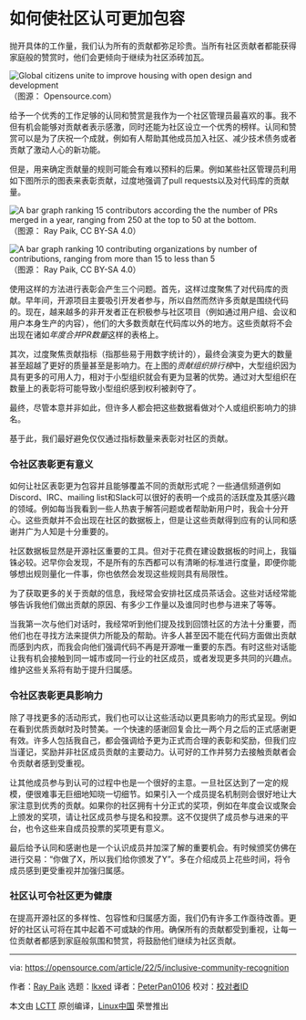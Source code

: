 [#]: subject: "How to make community recognition more inclusive"
[#]: via: "https://opensource.com/article/22/5/inclusive-community-recognition"
[#]: author: "Ray Paik https://opensource.com/users/rpaik"
[#]: collector: "lkxed"
[#]: translator: "PeterPan0106"
[#]: reviewer: " "
[#]: publisher: " "
[#]: url: " "

如何使社区认可更加包容
======
抛开具体的工作量，我们认为所有的贡献都弥足珍贵。当所有社区贡献者都能获得家庭般的赞赏时，他们会更倾向于继续为社区添砖加瓦。

![Global citizens unite to improve housing with open design and development][1]
（图源： Opensource.com）

给予一个优秀的工作足够的认同和赞赏是我作为一个社区管理员最喜欢的事。我不但有机会能够对贡献者表示感激，同时还能为社区设立一个优秀的榜样。认同和赞赏可以是为了庆祝一个成就，例如有人帮助其他成员加入社区、减少技术债务或者贡献了激动人心的新功能。

但是，用来确定贡献量的规则可能会有难以预料的后果。例如某些社区管理员利用如下图所示的图表来表彰贡献，过度地强调了pull requests以及对代码库的贡献量。

![A bar graph ranking 15 contributors according the the number of PRs merged in a year, ranging from 250 at the top to 50 at the bottom.][2]
（图源： Ray Paik, CC BY-SA 4.0）

![A bar graph ranking 10 contributing organizations by number of contributions, ranging from more than 15 to less than 5][3]
（图源： Ray Paik, CC BY-SA 4.0）

使用这样的方法进行表彰会产生三个问题。首先，这样过度聚焦了对代码库的贡献。早年间，开源项目主要吸引开发者参与，所以自然而然许多贡献是围绕代码的。现在，越来越多的非开发者正在积极参与社区项目（例如通过用户组、会议和用户本身生产的内容），他们的大多数贡献在代码库以外的地方。这些贡献将不会出现在诸如*年度合并PR数量*这样的表格上。

其次，过度聚焦贡献指标（指那些易于用数字统计的），最终会演变为更大的数量甚至超越了更好的质量甚至是影响力。在上图的*贡献组织排行榜*中，大型组织因为具有更多的可用人力，相对于小型组织就会有更为显著的优势。通过对大型组织在数量上的表彰将可能导致小型组织感到权利被剥夺了。

最终，尽管本意并非如此，但许多人都会把这些数据看做对个人或组织影响力的排名。

基于此，我们最好避免仅仅通过指标数量来表彰对社区的贡献。

### 令社区表彰更有意义

如何让社区表彰更为包容并且能够覆盖不同的贡献形式呢？一些通信频道例如Discord、IRC、mailing list和Slack可以很好的表明一个成员的活跃度及其感兴趣的领域。例如每当我看到一些人热衷于解答问题或者帮助新用户时，我会十分开心。这些贡献并不会出现在社区的数据板上，但是让这些贡献得到应有的认同和感谢并广为人知是十分重要的。

社区数据板显然是开源社区重要的工具。但对于花费在建设数据板的时间上，我锱铢必较。迟早你会发现，不是所有的东西都可以有清晰的标准进行度量，即便你能够想出规则量化一件事，你也依然会发现这些规则具有局限性。

为了获取更多的关于贡献的信息，我经常会安排社区成员茶话会。这些对话经常能够告诉我他们做出贡献的原因、有多少工作量以及谁同时也参与进来了等等。

当我第一次与他们对话时，我经常听到他们提及找到回馈社区的方法十分重要，而他们也在寻找方法来提供力所能及的帮助。许多人甚至因不能在代码方面做出贡献而感到内疚，而我会向他们强调代码不再是开源唯一重要的东西。有时这些对话能让我有机会接触到同一城市或同一行业的社区成员，或者发现更多共同的兴趣点。维护这些关系将有助于提升归属感。

### 令社区表彰更具影响力

除了寻找更多的活动形式，我们也可以让这些活动以更具影响力的形式呈现。例如在看到优质贡献时及时赞美。一个快速的感谢回复会比一两个月之后的正式感谢更有效。许多人包括我自己，都会强调给予更为正式而合理的表彰和奖励，但我们应当谨记，奖励并非社区成员贡献的主要动力。认可好的工作并努力去接触贡献者会令贡献者感到受重视。

让其他成员参与到认可的过程中也是一个很好的主意。一旦社区达到了一定的规模，便很难事无巨细地知晓一切细节。如果引入一个成员提名机制则会很好地让大家注意到优秀的贡献。如果你的社区拥有十分正式的奖项，例如在年度会议或聚会上颁发的奖项，请让社区成员参与提名和投票。这不仅提供了成员参与进来的平台，也令这些来自成员投票的奖项更有意义。

最后给予认同和感谢也是一个认识成员并加深了解的重要机会。有时候颁奖仿佛在进行交易：“你做了X，所以我们给你颁发了Y”。多在介绍成员上花些时间，将令成员感到更受重视并加强归属感。

### 社区认可令社区更为健康

在提高开源社区的多样性、包容性和归属感方面，我们仍有许多工作亟待改善。更好的社区认可将在其中起着不可或缺的作用。确保所有的贡献都受到重视，让每一位贡献者都感到家庭般氛围和赞赏，将鼓励他们继续为社区贡献。

--------------------------------------------------------------------------------

via: https://opensource.com/article/22/5/inclusive-community-recognition

作者：[Ray Paik][a]
选题：[lkxed][b]
译者：[PeterPan0106](https://github.com/PeterPan0106)
校对：[校对者ID](https://github.com/校对者ID)

本文由 [LCTT](https://github.com/LCTT/TranslateProject) 原创编译，[Linux中国](https://linux.cn/) 荣誉推出

[a]: https://opensource.com/users/rpaik
[b]: https://github.com/lkxed
[1]: https://opensource.com/sites/default/files/lead-images/world_hands_diversity.png
[2]: https://opensource.com/sites/default/files/2022-04/annual%20merged%20PRs.png
[3]: https://opensource.com/sites/default/files/2022-04/top%20contributing%20orgs.png
